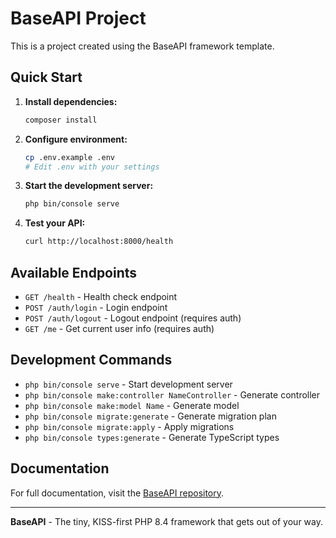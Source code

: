 # BaseAPI Project

This is a project created using the BaseAPI framework template.

## Quick Start

1. **Install dependencies:**
   ```bash
   composer install
   ```

2. **Configure environment:**
   ```bash
   cp .env.example .env
   # Edit .env with your settings
   ```

3. **Start the development server:**
   ```bash
   php bin/console serve
   ```

4. **Test your API:**
   ```bash
   curl http://localhost:8000/health
   ```

## Available Endpoints

- `GET /health` - Health check endpoint
- `POST /auth/login` - Login endpoint
- `POST /auth/logout` - Logout endpoint (requires auth)
- `GET /me` - Get current user info (requires auth)

## Development Commands

- `php bin/console serve` - Start development server
- `php bin/console make:controller NameController` - Generate controller
- `php bin/console make:model Name` - Generate model
- `php bin/console migrate:generate` - Generate migration plan
- `php bin/console migrate:apply` - Apply migrations
- `php bin/console types:generate` - Generate TypeScript types

## Documentation

For full documentation, visit the [BaseAPI repository](https://github.com/timanthonyalexander/base-api).

---

**BaseAPI** - The tiny, KISS-first PHP 8.4 framework that gets out of your way.
